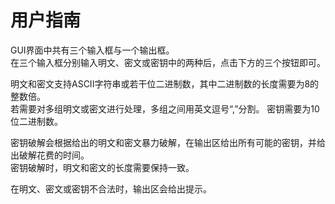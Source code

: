 # 用户指南
GUI界面中共有三个输入框与一个输出框。  
在三个输入框分别输入明文、密文或密钥中的两种后，点击下方的三个按钮即可。  

明文和密文支持ASCII字符串或若干位二进制数，其中二进制数的长度需要为8的整数倍。  
若需要对多组明文或密文进行处理，多组之间用英文逗号“,”分割。
密钥需要为10位二进制数。  

密钥破解会根据给出的明文和密文暴力破解，在输出区给出所有可能的密钥，并给出破解花费的时间。  
密钥破解时，明文和密文的长度需要保持一致。  

在明文、密文或密钥不合法时，输出区会给出提示。
